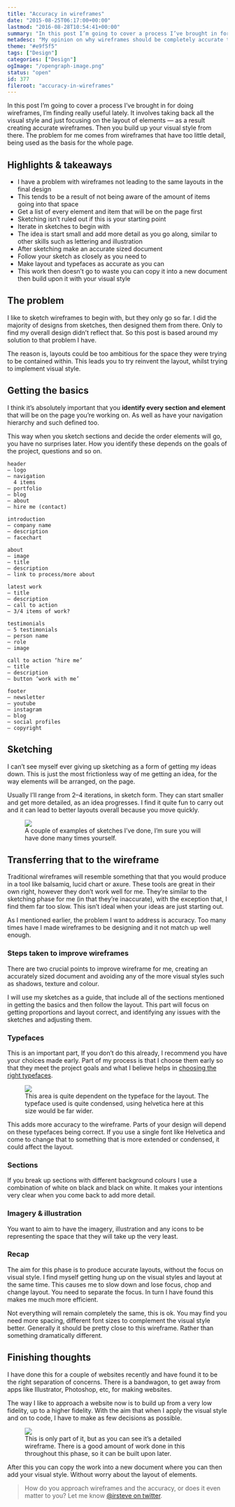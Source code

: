 ```yaml
---
title: "Accuracy in wireframes"
date: "2015-08-25T06:17:00+00:00"
lastmod: "2016-08-28T10:54:41+00:00"
summary: "In this post I’m going to cover a process I’ve brought in for doing wireframes, I’m finding really useful lately. It involves taking back all the visual style and just focusing on the layout of elements — as a result creating accurate wireframes. Then you build up your visual style from there. The problem for me comes from wireframes that have too little detail, being used as the basis for the whole page."
metadesc: "My opinion on why wireframes should be completely accurate to the final design and how it can save you time and frustration."
theme: "#e9f5f5"
tags: ["Design"]
categories: ["Design"]
ogImage: "/opengraph-image.png"
status: "open"
id: 377
fileroot: "accuracy-in-wireframes"
---
```


In this post I’m going to cover a process I’ve brought in for doing wireframes, I’m finding really useful lately. It involves taking back all the visual style and just focusing on the layout of elements — as a result creating accurate wireframes. Then you build up your visual style from there. The problem for me comes from wireframes that have too little detail, being used as the basis for the whole page.

## Highlights & takeaways
- I have a problem with wireframes not leading to the same layouts in the final design
- This tends to be a result of not being aware of the amount of items going into that space
- Get a list of every element and item that will be on the page first
- Sketching isn’t ruled out if this is your starting point
- Iterate in sketches to begin with
- The idea is start small and add more detail as you go along, similar to other skills such as lettering and illustration
- After sketching make an accurate sized document
- Follow your sketch as closely as you need to
- Make layout and typefaces as accurate as you can
- This work then doesn’t go to waste you can copy it into a new document then build upon it with your visual style

## The problem
I like to sketch wireframes to begin with, but they only go so far. I did the majority of designs from sketches, then designed them from there. Only to find my overall design didn’t reflect that. So this post is based around my solution to that problem I have.

The reason is, layouts could be too ambitious for the space they were trying to be contained within. This leads you to try reinvent the layout, whilst trying to implement visual style.

## Getting the basics
I think it’s absolutely important that you **identify every section and element** that will be on the page you’re working on. As well as have your navigation hierarchy and such defined too.

This way when you sketch sections and decide the order elements will go, you have no surprises later. How you identify these depends on the goals of the project, questions and so on.

```markup
header
— logo
— navigation
  4 items
— portfolio
— blog
— about
— hire me (contact)

introduction
— company name
— description
— facechart

about
— image
— title
— description
— link to process/more about

latest work
— title
— description
— call to action
— 3/4 items of work?

testimonials
— 5 testimonials
— person name
— role
— image

call to action ‘hire me’
— title
— description
— button ‘work with me’

footer
— newsletter
— youtube
— instagram
— blog
— social profiles
— copyright
```

## Sketching
I can’t see myself ever giving up sketching as a form of getting my ideas down. This is just the most frictionless way of me getting an idea, for the way elements will be arranged, on the page.

Usually I’ll range from 2–4 iterations, in sketch form. They can start smaller and get more detailed, as an idea progresses. I find it quite fun to carry out and it can lead to better layouts overall because you move quickly.

<figure>
<Image src="/images/blog/2015-08-25_07.21.3121.jpg" width={960} height={640}  className="wide-image" />
<figcaption>A couple of examples of sketches I’ve done, I’m sure you will have done many times yourself.</figcaption>
</figure>

## Transferring that to the wireframe
Traditional wireframes will resemble something that that you would produce in a tool like balsamiq, lucid chart or axure. These tools are great in their own right, however they don’t work well for me. They’re similar to the sketching phase for me (in that they’re inaccurate), with the exception that, I find them far too slow. This isn’t ideal when your ideas are just starting out.

As I mentioned earlier, the problem I want to address is accuracy. Too many times have I made wireframes to be designing and it not match up well enough.

### Steps taken to improve wireframes
There are two crucial points to improve wireframe for me, creating an accurately sized document and avoiding any of the more visual styles such as shadows, texture and colour.

I will use my sketches as a guide, that include all of the sections mentioned in getting the basics and then follow the layout. This part will focus on getting proportions and layout correct, and identifying any issues with the sketches and adjusting them.

### Typefaces
This is an important part, If you don’t do this already, I recommend you have your choices made early. Part of my process is that I choose them early so that they meet the project goals and what I believe helps in [choosing the right typefaces]().

<figure>
<Image src="/images/blog/typefaces-demo.png" width={834} height={516} />
<figcaption>This area is quite dependent on the typeface for the layout. The typeface used is quite condensed, using helvetica here at this size would be far wider.</figcaption>
</figure>

This adds more accuracy to the wireframe. Parts of your design will depend on these typefaces being correct. If you use a single font like Helvetica and come to change that to something that is more extended or condensed, it could affect the layout.

### Sections
If you break up sections with different background colours I use a combination of white on black and black on white. It makes your intentions very clear when you come back to add more detail.

### Imagery & illustration
You want to aim to have the imagery, illustration and any icons to be representing the space that they will take up the very least.

### Recap
The aim for this phase is to produce accurate layouts, without the focus on visual style. I find myself getting hung up on the visual styles and layout at the same time. This causes me to slow down and lose focus, chop and change layout. You need to separate the focus. In turn I have found this makes me much more efficient.

Not everything will remain completely the same, this is ok. You may find you need more spacing, different font sizes to complement the visual style better. Generally it should be pretty close to this wireframe. Rather than something dramatically different.

## Finishing thoughts
I have done this for a couple of websites recently and have found it to be the right separation of concerns. There is a bandwagon, to get away from apps like Illustrator, Photoshop, etc, for making websites.

The way I like to approach a website now is to build up from a very low fidelity, up to a higher fidelity. With the aim that when I apply the visual style and on to code, I have to make as few decisions as possible.

<figure>
<Image src="/images/blog/Screenshot_2015-08-25_07.38.24.jpg" width={834} height={793} />
<figcaption>This is only part of it, but as you can see it’s a detailed wireframe. There is a good amount of work done in this throughout this phase, so it can be built upon later.</figcaption>
</figure>

After this you can copy the work into a new document where you can then add your visual style. Without worry about the layout of elements.
> How do you approach wireframes and the accuracy, or does it even matter to you? Let me know [@irsteve on twitter](https://twitter.com/irsteve).
